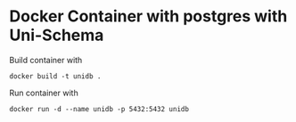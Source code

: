 # Docker Container with postgres with Uni-Schema

Build container with

```docker build -t unidb .```

Run container with

```docker run -d --name unidb -p 5432:5432 unidb```